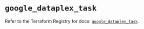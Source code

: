 # `google_dataplex_task`

Refer to the Terraform Registry for docs: [`google_dataplex_task`](https://registry.terraform.io/providers/hashicorp/google-beta/5.17.0/docs/resources/google_dataplex_task).

